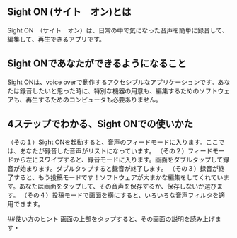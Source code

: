 ## Sight ON (サイト　オン)とは
Sight ON　（サイト　オン）は、日常の中で気になった音声を簡単に録音して、編集して、再生できるアプリです。

## Sight ONであなたができるようになること
Sight ONは、voice overで動作するアクセシブルなアプリケーションです。あなたは録音したいと思った時に、特別な機器の用意も、編集するためのソフトウェアも、再生するためのコンピュータも必要ありません。

## 4ステップでわかる、Sight ONでの使いかた
（その１）Sight ONを起動すると、音声のフィードモードに入ります。ここでは、あなたが録音した音声がリストになっています。
（その２）フィードモードから左にスワイプすると、録音モードに入ります。画面をダブルタップして録音が始まります。ダブルタップすると録音が終了します。
（その３）録音が終了すると、もう投稿モードです！ソフトウェアが大まかな編集をしてくれています。あなたは画面をタップして、その音声を保存するか、保存しないか選びます。
（その４）投稿モードで画面を横にすると、いろいろな音声フィルタを適用できます。

##使い方のヒント
画面の上部をタップすると、その画面の説明を読み上げます・
